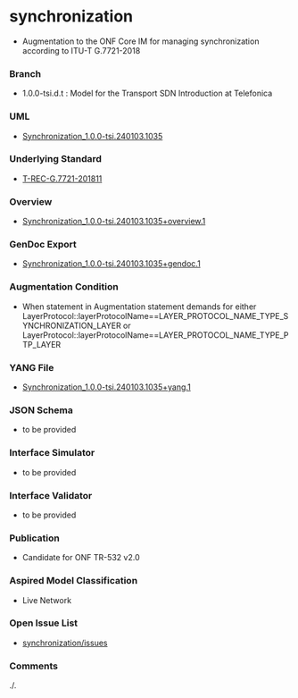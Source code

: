 # synchronization
- Augmentation to the ONF Core IM for managing synchronization according to ITU-T G.7721-2018

### Branch
- 1.0.0-tsi.d.t : Model for the Transport SDN Introduction at Telefonica

### UML
- [Synchronization_1.0.0-tsi.240103.1035](./Synchronization_1.0.0-tsi.240103.1035.zip)

### Underlying Standard
- [T-REC-G.7721-201811](./T-REC-G.7721-201811.pdf)

### Overview 
- [Synchronization_1.0.0-tsi.240103.1035+overview.1](./Synchronization_1.0.0-tsi.240103.1035+overview.1.png)

### GenDoc Export
- [Synchronization_1.0.0-tsi.240103.1035+gendoc.1](./Synchronization_1.0.0-tsi.240103.1035+gendoc.1.doc)

### Augmentation Condition
- When statement in Augmentation statement demands for either LayerProtocol::layerProtocolName==LAYER_PROTOCOL_NAME_TYPE_SYNCHRONIZATION_LAYER or LayerProtocol::layerProtocolName==LAYER_PROTOCOL_NAME_TYPE_PTP_LAYER

### YANG File
- [Synchronization_1.0.0-tsi.240103.1035+yang.1](./Synchronization_1.0.0-tsi.240103.1035+yang.1.zip)

### JSON Schema
- to be provided

### Interface Simulator
- to be provided

### Interface Validator
- to be provided

### Publication
- Candidate for ONF TR-532 v2.0

### Aspired Model Classification
- Live Network

### Open Issue List
- [synchronization/issues](../../issues)

### Comments
./.
